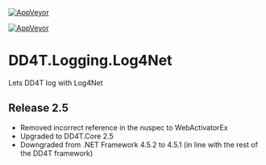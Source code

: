 [![AppVeyor](https://ci.appveyor.com/api/projects/status/github/dd4t/DD4T.Logging.Log4net?branch=master&svg=true&passingText=master)](https://ci.appveyor.com/project/DD4T/dd4t-logging-log4net)

[![AppVeyor](https://ci.appveyor.com/api/projects/status/github/dd4t/DD4T.Logging.Log4net?branch=develop&svg=true&passingText=develop)](https://ci.appveyor.com/project/DD4T/dd4t-logging-log4net)

# DD4T.Logging.Log4Net
Lets DD4T log with Log4Net

## Release 2.5

- Removed incorrect reference in the nuspec to WebActivatorEx
- Upgraded to DD4T.Core 2.5
- Downgraded from .NET Framework 4.5.2 to 4.5.1 (in line with the rest of the DD4T framework)
